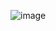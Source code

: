 ![image](https://github.com/rheejin92/Studing/assets/131955566/ef72d566-a2f7-4004-95e9-f2f644afdb64)






